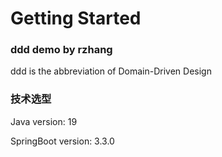 # Getting Started

### ddd demo by rzhang

ddd is the abbreviation of Domain-Driven Design

### 技术选型
Java version: 19

SpringBoot version: 3.3.0

